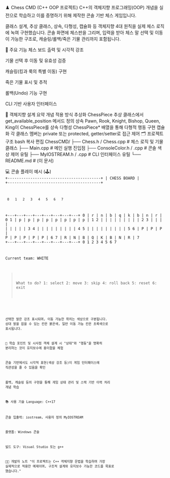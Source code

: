 ♟️ Chess CMD (C++ OOP 프로젝트)
C++의 객체지향 프로그래밍(OOP) 개념을 실전으로 학습하고 이를 증명하기 위해 제작한 콘솔 기반 체스 게임입니다.

클래스 설계, 추상 클래스, 상속, 다형성, 캡슐화 등 객체지향 4대 원칙을 실제 체스 로직에 녹여 구현했습니다. 콘솔 화면에 체스판을 그리며, 입력을 받아 체스 말 선택 및 이동이 가능한 구조로, 캐슬링/롤백/죽은 기물 관리까지 포함됩니다.

🔧 주요 기능
체스 보드 출력 및 시각적 강조

기물 선택 후 이동 및 유효성 검증

캐슬링(킹과 룩의 특별 이동) 구현

죽은 기물 표시 및 추적

롤백(Undo) 기능 구현

CLI 기반 사용자 인터페이스

🧠 객체지향 설계 요약
개념	적용 방식
추상화	ChessPiece 추상 클래스에서 get_available_position 메서드 정의
상속	Pawn, Rook, Knight, Bishop, Queen, King이 ChessPiece를 상속
다형성	ChessPiece* 배열을 통해 다형적 행동 구현
캡슐화	각 클래스 멤버는 private 또는 protected, getter/setter로 접근 제어
🗂️ 프로젝트 구조
bash
복사
편집
ChessCMD/
├── Chess.h / Chess.cpp          # 체스 로직 및 기물 클래스
├── Main.cpp                     # 메인 실행 진입점
├── ConsoleColor.h / .cpp        # 콘솔 색상 제어 유틸
├── MyIOSTREAM.h / .cpp          # CLI 인터페이스 유틸
└── README.md                    # (이 문서)

💻 콘솔 플레이 예시 (🕹️)
<code>
   +-----------------------------------------+
   |               CHESS BOARD               |
   +-----------------------------------------+

     0   1   2   3   4   5   6   7 
   +---+---+---+---+---+---+---+---+
 0 | r | n | b | q | k | b | n | r | 0
 1 | p | p | p | p | p | p | p | p | 1
 2 |   |   |   |   |   |   |   |   | 2
 3 |   |   |   |   |   |   |   |   | 3
 4 |   |   |   |   |   |   |   |   | 4
 5 |   |   |   |   |   |   |   |   | 5
 6 | P | P | P | P | P | P | P | P | 6
 7 | R | N | B | Q | K | B | N | R | 7
   +---+---+---+---+---+---+---+---+
     0   1   2   3   4   5   6   7 

Current team: WHITE

> What to do?
1: select
2: move
3: skip
4: roll back
5: reset
6: exit
<code>

선택한 말은 강조 표시되며, 이동 가능한 위치는 색상으로 구분됩니다.
상대 말을 잡을 수 있는 칸은 붉은색, 일반 이동 가능 칸은 초록색으로 표시됩니다.

🧪 학습 포인트 및 시사점
객체 설계 시 "상태"와 "행동"을 명확히 분리하는 것이 유지보수에 용이함을 체험

콘솔 기반에서도 시각적 표현(색상 강조 등)이 게임 인터페이스에 직관성을 줄 수 있음을 확인

롤백, 캐슬링 등의 구현을 통해 게임 상태 관리 및 스택 기반 이력 처리 개념 학습

📚 사용 기술
Language: C++17

콘솔 입출력: iostream, 사용자 정의 MyIOSTREAM

플랫폼: Windows 콘솔

빌드 도구: Visual Studio 또는 g++

🧑‍💻 개발자 노트
"이 프로젝트는 C++ 객체지향 문법을 학습하며 가장 실제적으로 적용한 예제이며, 구조적 설계와 유지보수 가능한 코드를 목표로 했습니다."
